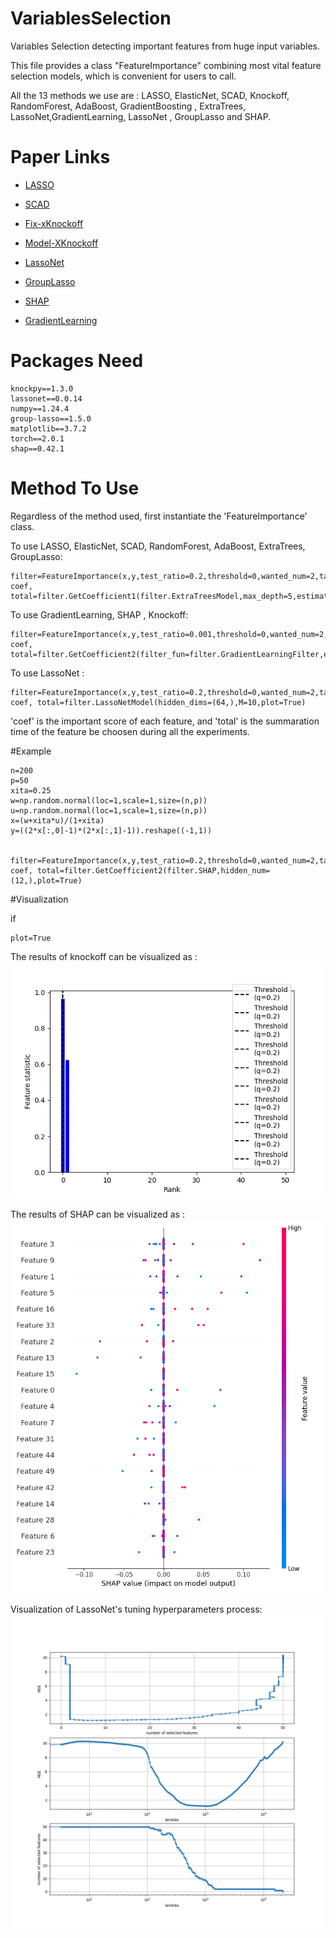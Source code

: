 # VariablesSelection

Variables Selection detecting  important features from huge input variables.

This file provides a class "FeatureImportance" combining most vital feature selection models, which is convenient for users to call.

All the 13 methods we use are : LASSO, ElasticNet, SCAD, Knockoff, RandomForest, AdaBoost, GradientBoosting , ExtraTrees, LassoNet,GradientLearning,  LassoNet , GroupLasso and SHAP.

# Paper Links  

* [LASSO](https://www.jstor.org/stable/2346178)

* [SCAD](https://andrewcharlesjones.github.io/journal/scad.html)

* [Fix-xKnockoff](https://arxiv.org/pdf/1404.5609.pdf)

* [Model-XKnockoff](https://arxiv.org/pdf/1610.02351.pdf)

* [LassoNet](https://arxiv.org/pdf/1907.12207.pdf)

* [GroupLasso](http://www.columbia.edu/~my2550/papers/glasso.final.pdf)

* [SHAP](https://proceedings.neurips.cc/paper_files/paper/2017/file/8a20a8621978632d76c43dfd28b67767-Paper.pdf)

* [GradientLearning](https://jmlr.csail.mit.edu/papers/volume7/mukherjee06a/mukherjee06a.pdf)

# Packages Need

```
knockpy==1.3.0
lassonet==0.0.14
numpy==1.24.4
group-lasso==1.5.0
matplotlib==3.7.2
torch==2.0.1
shap==0.42.1
```


# Method To Use
Regardless of the method used, first instantiate the 'FeatureImportance' class.

To use LASSO, ElasticNet, SCAD, RandomForest, AdaBoost, ExtraTrees, GroupLasso:
```
filter=FeatureImportance(x,y,test_ratio=0.2,threshold=0,wanted_num=2,task='regression',scarler=None,times=10)
coef, total=filter.GetCoefficient1(filter.ExtraTreesModel,max_depth=5,estimator_num=100)   
```

To use GradientLearning,  SHAP , Knockoff:
```
filter=FeatureImportance(x,y,test_ratio=0.001,threshold=0,wanted_num=2,task='regression',scarler=None,times=10)
coef, total=filter.GetCoefficient2(filter_fun=filter.GradientLearningFilter,eps=0.25,l1_lamda=0.5,kernel_type="Gaussian")
```

To use LassoNet :
```
filter=FeatureImportance(x,y,test_ratio=0.2,threshold=0,wanted_num=2,task='regression',scarler=None,times=10)
coef, total=filter.LassoNetModel(hidden_dims=(64,),M=10,plot=True)
```

'coef' is the important score of each feature, and 'total' is the summaration time of the feature be choosen during all the experiments.

#Example

```
n=200
p=50
xita=0.25
w=np.random.normal(loc=1,scale=1,size=(n,p))
u=np.random.normal(loc=1,scale=1,size=(n,p))
x=(w+xita*u)/(1+xita)
y=((2*x[:,0]-1)*(2*x[:,1]-1)).reshape((-1,1))


filter=FeatureImportance(x,y,test_ratio=0.2,threshold=0,wanted_num=2,task='regression',scarler='MinMaxScaler',times=20)
coef, total=filter.GetCoefficient2(filter.SHAP,hidden_num=(12,),plot=True)
```

#Visualization

if 
```
plot=True
```

The results of knockoff can be visualized as :
![image](https://github.com/ZeonlungPun/VariablesSelection/blob/main/knokcoff_result.png)

The results of SHAP can be visualized as : 
![image](https://github.com/ZeonlungPun/VariablesSelection/blob/main/vital.png)


Visualization of LassoNet's tuning hyperparameters process:
![image](https://github.com/ZeonlungPun/VariablesSelection/blob/main/lassonet_result.png)


